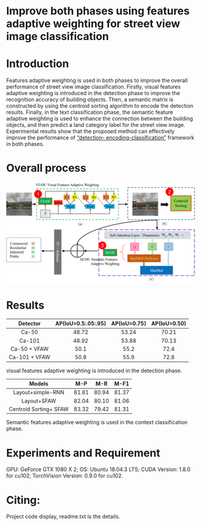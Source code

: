 # Improve both phases using features adaptive weighting for street view image classification
# Introduction
  Features adaptive weighting is used in both phases to improve the overall performance of street view image classification. Firstly, visual features adaptive weighting is 
introduced in the detection phase to improve the recognition accuracy of building objects. Then, a semantic matrix is constructed by using the centroid sorting algorithm to 
encode the detection results. Finally, in the text classification phase, the semantic feature adaptive weighting is used to enhance the connection between the building objects, 
and then predict a land category label for the street view image. Experimental results show that the proposed method can effectively improve the performance of [“detection-
encoding-classification”](https://github.com/nuotian1096/Context-Encoding-of-Detected-Buildings) framework in both phases.

# Overall process 
![总体流程](https://github.com/nuotian1096/Street-view-image-classification/blob/master/1.png)

# Results
| Detector | AP(IoU=0.5:.05:.95) | AP(IoU=0.75) | AP(IoU=0.50) |
|:--------:|:--:|:--:|:--:|
|    Ca-50   |    48.72 | 53.24 | 70.21 |
|    Ca-101  |    48.92 | 53.88 | 70.13 |
| Ca-50 + VFAW  | 50.1 |  55.2 |  72.4 |
| Ca-101 + VFAW | 50.8 |  55.9 |  72.8 |

visual features adaptive weighting is introduced in the detection phase.

| Models | M-P | M-R | M-F1 |
|:--------:|:--:|:--:|:--:|
| Layout+simple-RNN | 81.81 | 80.94 | 81.37 |
| Layout+SFAW | 82.04 | 80.10 | 81.06 |
| Centroid Sorting+ SFAW | 83.32 | 79.42 | 81.31 |

Semantic features adaptive weighting is used in the context classification phase.

# Experiments and Requirement
GPU: GeForce GTX 1080 X 2; OS: Ubuntu 18.04.3 LTS; CUDA Version: 1.8.0 for cu102; TorchVision Version: 0.9.0 for cu102. 

# Citing:
Project code display, readme.txt is the details.






